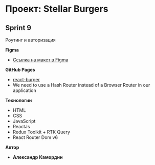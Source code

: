 # Проект: Stellar Burgers

## Sprint 9
Роутинг и авторизация

**Figma**
* [Ссылка на макет в Figma](https://www.figma.com/file/ocw9a6hNGeAejl4F3G9fp8/React-_-Проектные-задачи-(3-месяца)_external_link?node-id=2974%3A2989)

**GitHub Pages**
* [react-burger](https://akamordin.github.io/react-burger/)
* We need to use a Hash Router instead of a Browser Router in our application

**Технологии**
* HTML
* CSS
* JavaScript
* ReactJs
* Redux Toolkit + RTK Query
* React Router Dom v6

**Автор**
* **Александр Камордин**
